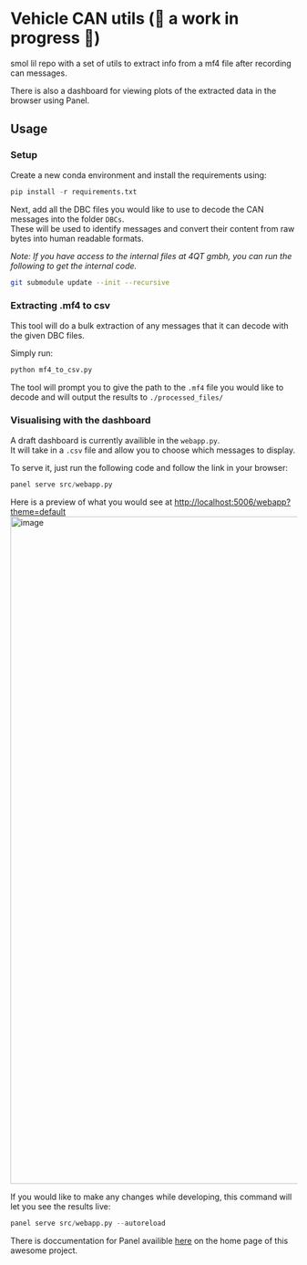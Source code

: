 # Vehicle CAN utils  (🚧 a work in progress 🚧) 
smol lil repo with a set of utils to extract info from a mf4 file after recording can messages.  

There is also a dashboard for viewing plots of the extracted data in the browser using Panel.

## Usage
### Setup

Create a new conda environment and install the requirements using:
```python
pip install -r requirements.txt
```

Next, add all the DBC files you would like to use to decode the CAN messages into the folder `DBCs`.  
These will be used to identify messages and convert their content from raw bytes into human readable formats.


*Note: If you have access to the internal files at 4QT gmbh, you can run the following to get the internal code.*

```bash
git submodule update --init --recursive
```


### Extracting .mf4 to csv
This tool will do a bulk extraction of any messages that it can decode with the given DBC files.  

Simply run:
```python
python mf4_to_csv.py
```

The tool will prompt you to give the path to the `.mf4` file you would like to decode and will output the results to `./processed_files/`

### Visualising with the dashboard
A draft dashboard is currently availible in the `webapp.py`.  
It will take in a `.csv` file and allow you to choose which messages to display. 

To serve it, just run the following code and follow the link in your browser:
```python
panel serve src/webapp.py
```

Here is a preview of what you would see at [http://localhost:5006/webapp?theme=default ](http://localhost:5006/webapp?theme=dark)
<img width="1170" alt="image" src="https://github.com/user-attachments/assets/f5cd65bf-815f-4611-9185-afcfc6308789">


If you would like to make any changes while developing, this command will let you see the results live:
```python
panel serve src/webapp.py --autoreload
```
There is doccumentation for Panel availible [here](https://panel.holoviz.org) on the home page of this awesome project. 


